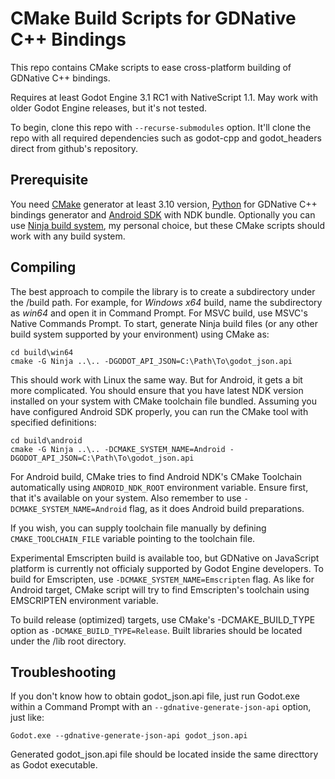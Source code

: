 # CMake Build Scripts for GDNative C++ Bindings

This repo contains CMake scripts to ease cross-platform building of GDNative C++ bindings.

Requires at least Godot Engine 3.1 RC1 with NativeScript 1.1. May work with older Godot Engine releases, but it's not tested.

To begin, clone this repo with `--recurse-submodules` option. It'll clone the repo with all required dependencies such as godot-cpp and godot_headers direct from github's repository.

## Prerequisite

You need [CMake](https://cmake.org/) generator at least 3.10 version, [Python](https://www.python.org/) for GDNative C++ bindings generator and [Android SDK](https://developer.android.com/studio) with NDK bundle. Optionally you can use [Ninja build system](https://ninja-build.org/), my personal choice, but these CMake scripts should work with any build system.

## Compiling

The best approach to compile the library is to create a subdirectory under the /build path. For example, for _Windows x64_ build, name the subdirectory as _win64_ and open it in Command Prompt. For MSVC build, use MSVC's Native Commands Prompt. To start, generate Ninja build files (or any other build system supported by your environment) using CMake as:

```
cd build\win64
cmake -G Ninja ..\.. -DGODOT_API_JSON=C:\Path\To\godot_json.api
```

This should work with Linux the same way. But for Android, it gets a bit more complicated. You should ensure that you have latest NDK version installed on your system with CMake toolchain file bundled. Assuming you have configured Android SDK properly, you can run the CMake tool with specified definitions:

```
cd build\android
cmake -G Ninja ..\.. -DCMAKE_SYSTEM_NAME=Android -DGODOT_API_JSON=C:\Path\To\godot_json.api
```

For Android build, CMake tries to find Android NDK's CMake Toolchain automatically using `ANDROID_NDK_ROOT` environment variable. Ensure first, that it's available on your system. Also remember to use `-DCMAKE_SYSTEM_NAME=Android` flag, as it does Android build preparations.

If you wish, you can supply toolchain file manually by defining `CMAKE_TOOLCHAIN_FILE` variable pointing to the toolchain file.

Experimental Emscripten build is available too, but GDNative on JavaScript platform is currently not officialy supported by Godot Engine developers. To build for Emscripten, use `-DCMAKE_SYSTEM_NAME=Emscripten` flag. As like for Android target, CMake script will try to find Emscripten's toolchain using EMSCRIPTEN environment variable.

To build release (optimized) targets, use CMake's -DCMAKE_BUILD_TYPE option as `-DCMAKE_BUILD_TYPE=Release`. Built libraries should be located under the /lib root directory.

## Troubleshooting

If you don't know how to obtain godot_json.api file, just run Godot.exe within a Command Prompt with an `--gdnative-generate-json-api` option, just like:

```
Godot.exe --gdnative-generate-json-api godot_json.api
```

Generated godot_json.api file should be located inside the same directtory as Godot executable.
